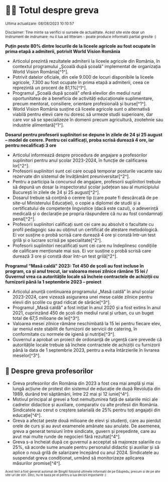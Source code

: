 # 👩‍🏫 Totul despre greva
<sub>Ultima actualizare: 08/08/2023 10:10:57</sub>

<sub>Disclaimer: Tine minte sa verifici si sursele de actualitate. Acest site este doar un instrument de indrumare: nu il lua ad litteram - poate produce informatii partial gresite :)</sub>

**Puțin peste 80% dintre locurile de la liceele agricole au fost ocupate în prima etapă a admiterii, potrivit World Vision România**
- Articolul prezintă rezultatele admiterii la liceele agricole din România, în contextul programului „Școală după școală” implementat de organizația World Vision România[^1^].
- Potrivit datelor oficiale, din cele 9.000 de locuri disponibile la liceele agricole, 7.300 au fost ocupate în prima etapă a admiterii, ceea ce reprezintă un procent de 81,1%[^1^].
- Programul „Școală după școală” oferă elevilor din mediul rural oportunitatea de a beneficia de activități educaționale suplimentare, precum mentorat, consiliere, orientare profesională și burse[^1^].
- World Vision România susține că liceele agricole sunt o alternativă viabilă pentru elevii care nu doresc să urmeze studii superioare, dar care vor să se specializeze în domenii precum agricultură, zootehnie sau industrie alimentară[^1^].

**Dosarul pentru profesorii suplinitori se depune în zilele de 24 și 25 august – model de cerere. Pentru cei calificați, proba scrisă durează 4 ore, iar pentru necalificați 3 ore**
- Articolul informează despre procedura de angajare a profesorilor suplinitori pentru anul școlar 2023-2024, în funcție de calificarea lor[^2^].
- Profesorii suplinitori sunt cei care ocupă temporar posturile vacante sau rezervate din sistemul de învățământ preuniversitar[^2^].
- Pentru a participa la concursul de angajare, profesorii suplinitori trebuie să depună un dosar la inspectoratul școlar județean sau al municipiului București în zilele de 24 și 25 august[^2^].
- Dosarul trebuie să conțină o cerere tip (care poate fi descărcată de pe site-ul Ministerului Educației), o copie a diplomei de studii și a certificatului de competențe lingvistice (dacă este cazul), o adeverință medicală și o declarație pe propria răspundere că nu au fost condamnați penal[^2^].
- Profesorii suplinitori calificați sunt cei care au absolvit o facultate cu profil pedagogic sau au obținut un certificat de atestare metodologică. Ei vor susține o probă scrisă care durează 4 ore și constă într-un test grilă și o lucrare scrisă pe specialitate[^2^].
- Profesorii suplinitori necalificați sunt cei care nu îndeplinesc condițiile de calificare menționate mai sus. Ei vor susține o probă scrisă care durează 3 ore și constă doar într-un test grilă[^2^].

**Programul “Masă caldă” 2023: Tot 450 de școli au fost incluse în program, ca și anul trecut, iar valoarea mesei zilnice rămâne 15 lei / Guvernul vrea ca autoritățile locale să încheie contractele de achiziții cu furnizorii până la 1 septembrie 2023 – proiect**
- Articolul anunță continuarea programului „Masă caldă” în anul școlar 2023-2024, care vizează asigurarea unei mese calde zilnice pentru elevii din școlile cu grad ridicat de sărăcie[^3^].
- Programul „Masă caldă” a fost inițiat în anul 2020 și a fost extins în anul 2021, cuprinzând 450 de școli din mediul rural și urban, cu un buget total de 67,5 milioane de lei[^3^].
- Valoarea mesei zilnice rămâne neschimbată la 15 lei pentru fiecare elev, iar meniul este stabilit de furnizorii de servicii de catering, în conformitate cu normele de igienă și nutriție[^3^].
- Guvernul a aprobat un proiect de ordonanță de urgență care prevede că autoritățile locale trebuie să încheie contractele de achiziții cu furnizorii până la data de 1 septembrie 2023, pentru a evita întârzierile în livrarea meselor[^3^].

## 🏫 Despre greva profesorilor
- Greva profesorilor din România din 2023 a fost cea mai amplă și mai lungă acțiune de protest din sistemul de educație de după Revoluția din 1989, durând trei săptămâni, între 22 mai și 12 iunie[^4^].
- Motivul principal al grevei a fost nemulțumirea față de salariile mici ale cadrelor didactice și auxiliare, comparativ cu alte profesii din România. Sindicatele au cerut o creștere salarială de 25% pentru toți angajații din educație[^4^].
- Greva a afectat peste două milioane de elevi și studenți, care au pierdut orele de curs și au avut examenele amânate sau anulate. De asemenea, greva a generat tensiuni între sindicate, guvern și președinte, care au avut mai multe runde de negocieri fără rezultat[^4^].
- Greva s-a încheiat după ce guvernul a acceptat să majoreze salariile cu 25%, să acorde sume anuale pentru personalul didactic și auxiliar și să aplice o nouă grilă de salarizare începând cu anul 2024. Sindicatele au suspendat greva condiționat, urmând să monitorizeze aplicarea măsurilor promise[^4^].


<sub><sub>Acest text a fost generat automat de BingAI folosind ultimele informatii de pe Edupedu, precum si de pe alte site-uri de stiri. Deci, nu te baza pe el pentru a lua decizii importante :)</sub></sub>